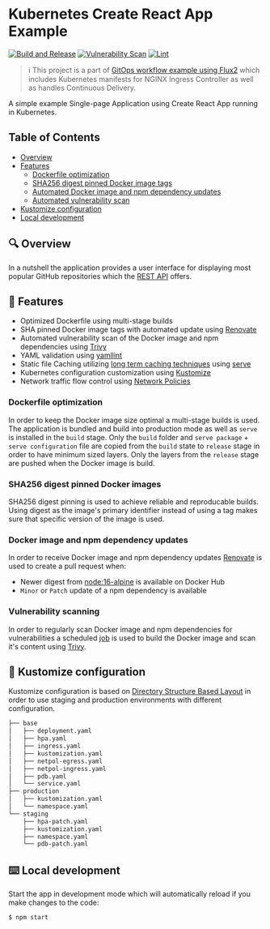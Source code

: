 # Kubernetes Create React App Example

[![Build and Release](https://github.com/terotuomala/k8s-create-react-app-example/workflows/build-and-release/badge.svg)](https://github.com/terotuomala/k8s-create-react-app-example/actions)
[![Vulnerability Scan](https://github.com/terotuomala/k8s-create-react-app-example/workflows/vulnerability-scan/badge.svg)](https://github.com/terotuomala/k8s-create-react-app-example/actions)
[![Lint](https://github.com/terotuomala/k8s-create-react-app-example/workflows/lint/badge.svg)](https://github.com/terotuomala/k8s-create-react-app-example/actions)

> :information_source: This project is a part of [GitOps workflow example using Flux2](https://github.com/terotuomala/gitops-flux2-example) which includes Kubernetes manifests for NGINX Ingress Controller as well as handles Continuous Delivery.

A simple example Single-page Application using Create React App running in Kubernetes.

<!-- TABLE OF CONTENTS -->
## Table of Contents
* [Overview](#mag-overview)
* [Features](#rocket-features)
  * [Dockerfile optimization](#dockerfile-optimization)
  * [SHA256 digest pinned Docker image tags](#sha256-digest-pinned-docker-image-tags)
  * [Automated Docker image and npm dependency updates](#automated-docker-image-and-npm-dependency-updates)
  * [Automated vulnerability scan](#automated-vulnerability-scan)
* [Kustomize configuration](#pencil-kustomize-configuration)
* [Local development](#keyboard-local-development)

<!-- OVERVIEW -->
## :mag: Overview
In a nutshell the application provides a user interface for displaying most popular GitHub repositories which the [REST API](https://github.com/terotuomala/k8s-express-api-example) offers.

<!-- FEATURES -->
## :rocket: Features
- Optimized Dockerfile using multi-stage builds
- SHA pinned Docker image tags with automated update using [Renovate](https://docs.renovatebot.com)
- Automated vulnerability scan of the Docker image and npm dependencies using [Trivy](https://github.com/aquasecurity/trivy)
- YAML validation using [yamllint](https://github.com/adrienverge/yamllint)
- Static file Caching utilizing [long term caching techniques](https://create-react-app.dev/docs/production-build/#static-file-caching) using [serve](https://github.com/vercel/serve)
- Kubernetes configuration customization using [Kustomize](https://github.com/kubernetes-sigs/kustomize)
- Network traffic flow control using [Network Policies](https://kubernetes.io/docs/concepts/services-networking/network-policies/)

### Dockerfile optimization
In order to keep the Docker image size optimal a multi-stage builds is used. The application is bundled and build into production mode as well as `serve` is installed in the `build` stage. Only the `build` folder and `serve package` + `serve configuration` file are copied from the `build` state to `release` stage in order to have minimum sized layers. Only the layers from the `release` stage are pushed when the Docker image is build.

### SHA256 digest pinned Docker images
SHA256 digest pinning is used to achieve reliable and reproducable builds. Using digest as the image's primary identifier instead of using a tag makes sure that specific version of the image is used.

### Docker image and npm dependency updates
In order to receive Docker image and npm dependency updates [Renovate](https://docs.renovatebot.com) is used to create a pull request when: 

- Newer digest from [node:16-alpine](https://hub.docker.com/_/node?tab=tags&page=1&name=16-alpine) is available on Docker Hub 
- `Minor` or `Patch` update of a npm dependency is available 

### Vulnerability scanning
In order to regularly scan Docker image and npm dependencies for vulnerabilities a scheduled [job](https://github.com/terotuomala/k8s-express-api-example/blob/main/.github/workflows/vulnerability-scan.yml) is used to build the Docker image and scan it's content using [Trivy](https://github.com/aquasecurity/trivy).

## :pencil: Kustomize configuration
Kustomize configuration is based on [Directory Structure Based Layout](https://kubectl.docs.kubernetes.io/pages/app_composition_and_deployment/structure_directories.html) in order to use staging and production environments with different configuration.

```sh
├── base
│   ├── deployment.yaml
│   ├── hpa.yaml
│   ├── ingress.yaml
│   ├── kustomization.yaml
│   ├── netpol-egress.yaml
│   ├── netpol-ingress.yaml
│   ├── pdb.yaml
│   └── service.yaml
├── production
│   ├── kustomization.yaml
│   └── namespace.yaml
└── staging
    ├── hpa-patch.yaml
    ├── kustomization.yaml
    ├── namespace.yaml
    └── pdb-patch.yaml
```

<!-- LOCAL DEVELOPMENT -->
## :keyboard: Local development
Start the app in development mode which will automatically reload if you make changes to the code:
```sh
$ npm start
```
